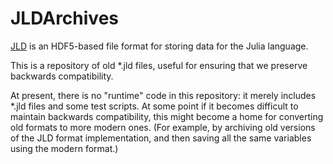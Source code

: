 # JLDArchives

[JLD](https://github.com/timholy/HDF5.jl) is an HDF5-based file format for storing data for the Julia language.

This is a repository of old *.jld files, useful for ensuring that we preserve backwards compatibility.

At present, there is no "runtime" code in this repository: it merely includes *.jld files and some test scripts.
At some point if it becomes difficult to maintain backwards compatibility, this might become a home
for converting old formats to more modern ones.
(For example, by archiving old versions of the JLD format implementation, and then saving all the same
variables using the modern format.)
